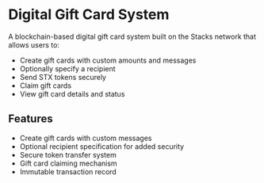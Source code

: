 # Digital Gift Card System

A blockchain-based digital gift card system built on the Stacks network that allows users to:

- Create gift cards with custom amounts and messages
- Optionally specify a recipient
- Send STX tokens securely
- Claim gift cards
- View gift card details and status

## Features
- Create gift cards with custom messages
- Optional recipient specification for added security
- Secure token transfer system
- Gift card claiming mechanism
- Immutable transaction record
